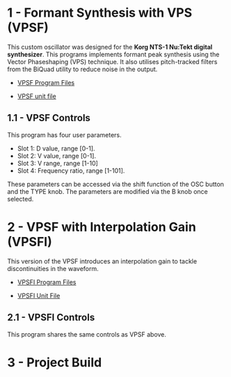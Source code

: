 # 1 - Formant Synthesis with VPS (VPSF)

This custom oscillator was designed for the **Korg NTS-1 Nu:Tekt digital synthesizer**. This programs implements formant peak synthesis using the Vector Phaseshaping (VPS) technique. It also utilises pitch-tracked filters from the BiQuad utility to reduce noise in the output.

- [VPSF Program Files](https://github.com/GrahamJamesKeane/VPS/tree/main/3%20-%20Formant%20Synthesis/vpsf_1)

- [VPSF unit file](https://github.com/GrahamJamesKeane/VPS/blob/main/3%20-%20Formant%20Synthesis/vpsf_1/vpsf_1.ntkdigunit)

## 1.1 - VPSF Controls 
This program has four user parameters.

- Slot 1: D value, range [0-1].
- Slot 2: V value, range [0-1].
- Slot 3: V range, range [1-10]
- Slot 4: Frequency ratio, range [1-101].

These parameters can be accessed via the shift function of the OSC button and the TYPE knob. The parameters are modified via the B knob once selected. 

# 2 - VPSF with Interpolation Gain (VPSFI)

This version of the VPSF introduces an interpolation gain to tackle discontinuities in the waveform.

- [VPSFI Program Files](https://github.com/GrahamJamesKeane/VPS/tree/main/3%20-%20Formant%20Synthesis/vpsf_2)

- [VPSFI Unit File](https://github.com/GrahamJamesKeane/VPS/blob/main/3%20-%20Formant%20Synthesis/vpsf_2/vpsf_2.ntkdigunit)

## 2.1 - VPSFI Controls 
This program shares the same controls as VPSF above.

# 3 - Project Build
